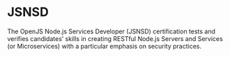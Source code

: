 # JSNSD
The OpenJS Node.js Services Developer (JSNSD) certification tests and verifies candidates’ skills in creating RESTful Node.js Servers and Services (or Microservices) with a particular emphasis on security practices.

